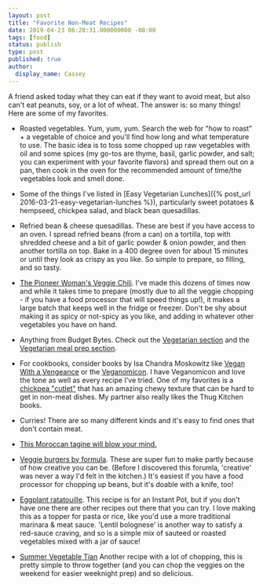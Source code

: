 ```yaml
---
layout: post
title: "Favorite Non-Meat Recipes"
date: 2019-04-23 06:20:31.000000000 -08:00
tags: [food]
status: publish
type: post
published: true
author:
  display_name: Cassey
---
```


A friend asked today what they can eat if they want to avoid meat, but also can't eat peanuts, soy, or a lot of wheat. The answer is: so many things! Here are some of my favorites.

- Roasted vegetables. Yum, yum, yum. Search the web for "how to roast" + a vegetable of choice and you'll find how long and what temperature to use. The basic idea is to toss some chopped up raw vegetables with oil and some spices (my go-tos are thyme, basil, garlic powder, and salt; you can experiment with your favorite flavors) and spread them out on a pan, then cook in the oven for the recommended amount of time/the vegetables look and smell done. 

- Some of the things I've listed in [Easy Vegetarian Lunches]({% post_url 2016-03-21-easy-vegetarian-lunches %}), particularly sweet potatoes & hempseed, chickpea salad, and black bean quesadillas.

- Refried bean & cheese quesadillas. These are best if you have access to an oven. I spread refried beans (from a can) on a tortilla, top with shredded cheese and a bit of garlic powder & onion powder, and then another tortilla on top. Bake in a 400 degree oven for about 15 minutes or until they look as crispy as you like. So simple to prepare, so filling, and so tasty. 

- [The Pioneer Woman's Veggie Chili](https://thepioneerwoman.com/cooking/veggie-chili/). I've made this dozens of times now and while it takes time to prepare (mostly due to all the veggie chopping - if you have a food processor that will speed things up!), it makes a large batch that keeps well in the fridge or freezer. Don't be shy about making it as spicy or not-spicy as you like, and adding in whatever other vegetables you have on hand. 

- Anything from Budget Bytes. Check out the [Vegetarian section](https://www.budgetbytes.com/category/recipes/vegetarian/) and the [Vegetarian meal prep section](https://www.budgetbytes.com/category/extra-bytes/budget-friendly-meal-prep/vegetarian-meal-prep/). 

- For cookbooks, consider books by Isa Chandra Moskowitz like [Vegan With a Vengeance](http://www.isachandra.com/book/vegan-with-a-vengeance-10th-anniversary-edition/) or the [Veganomicon](http://www.isachandra.com/book/veganomicon/). I have Veganomicon and love the tone as well as every recipe I've tried. One of my favorites is a [chickpea "cutlet"](https://www.isachandra.com/2010/11/doublebatch-chickpea-cutlets/) that has an amazing chewy texture that can be hard to get in non-meat dishes. My partner also really likes the Thug Kitchen books. 

- Curries! There are so many different kinds and it's easy to find ones that don't contain meat. 

- [This Moroccan tagine will blow your mind.](https://www.thespruceeats.com/moroccan-vegetarian-carrot-and-chickpea-tagine-2395043)

- [Veggie burgers by formula](https://www.nomeatathlete.com/veggie-burger-recipe/). These are super fun to make partly because of how creative you can be. (Before I discovered this forumla, 'creative' was never a way I'd felt in the kitchen.) It's easiest if you have a food processor for chopping up beans, but it's doable with a knife, too! 

- [Eggplant ratatouille](https://www.epicurious.com/recipes/member/views/eggplant-ratatouille-pressure-cooker-50152139). This recipe is for an Instant Pot, but if you don't have one there are other recipes out there that you can try. I love making this as a topper for pasta or rice, like you'd use a more traditional marinara & meat sauce. 'Lentil bolognese' is another way to satisfy a red-sauce craving, and so is a simple mix of sauteed or roasted vegetables mixed with a jar of sauce!

- [Summer Vegetable Tian](https://www.budgetbytes.com/summer-vegetable-tian/) Another recipe with a lot of chopping, this is pretty simple to throw together (and you can chop the veggies on the weekend for easier weeknight prep) and so delicious. 

